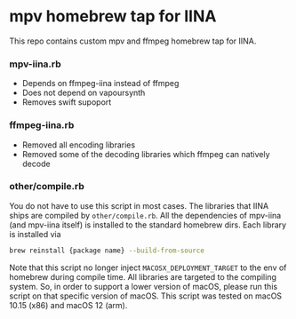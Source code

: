 # mpv homebrew tap for IINA

This repo contains custom mpv and ffmpeg homebrew tap for IINA.

### mpv-iina.rb
- Depends on ffmpeg-iina instead of ffmpeg
- Does not depend on vapoursynth
- Removes swift supoport

### ffmpeg-iina.rb
- Removed all encoding libraries
- Removed some of the decoding libraries which ffmpeg can natively decode

### other/compile.rb
You do not have to use this script in most cases. The libraries that IINA ships are compiled by `other/compile.rb`. All the dependencies of mpv-iina (and mpv-iina itself) is installed to the standard homebrew dirs. Each library is installed via
```bash
brew reinstall {package name} --build-from-source
```

Note that this script no longer inject `MACOSX_DEPLOYMENT_TARGET` to the env of homebrew during compile time. All libraries are targeted to the compiling system. So, in order to support a lower version of macOS, please run this script on that specific version of macOS. This script was tested on macOS 10.15 (x86) and macOS 12 (arm).

